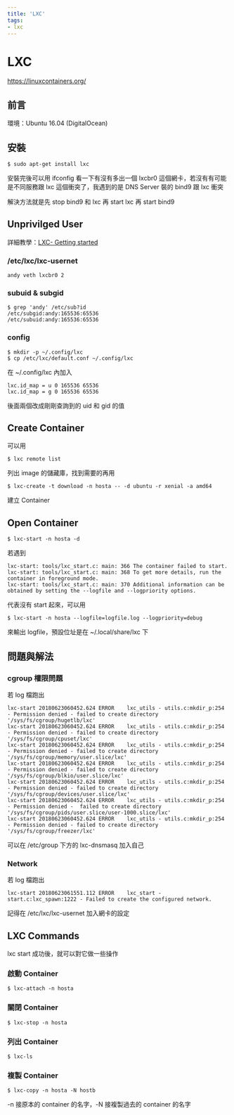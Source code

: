 ```yaml
---
title: 'LXC'
tags:
- lxc
---
```


# LXC

https://linuxcontainers.org/

## 前言

環境：Ubuntu 16.04 (DigitalOcean)

## 安裝

```shell
$ sudo apt-get install lxc
```

安裝完後可以用 ifconfig 看一下有沒有多出一個 lxcbr0 這個網卡，若沒有有可能是不同服務跟 lxc 這個衝突了，我遇到的是 DNS Server 裝的 bind9 跟 lxc 衝突

解決方法就是先 stop bind9 和 lxc 再 start lxc 再 start bind9

## Unprivilged User

詳細教學：[LXC- Getting started](https://linuxcontainers.org/lxc/getting-started/)

### /etc/lxc/lxc-usernet

```
andy veth lxcbr0 2
```

### subuid & subgid

```shell
$ grep 'andy' /etc/sub?id
/etc/subgid:andy:165536:65536
/etc/subuid:andy:165536:65536
```

### config

```shell
$ mkdir -p ~/.config/lxc
$ cp /etc/lxc/default.conf ~/.config/lxc
```

在 ~/.config/lxc 內加入

```
lxc.id_map = u 0 165536 65536
lxc.id_map = g 0 165536 65536
```

後面兩個改成剛剛查詢到的 uid 和 gid 的值

## Create Container

可以用

```shell
$ lxc remote list
```

列出 image 的儲藏庫，找到需要的再用

```shell
$ lxc-create -t download -n hosta -- -d ubuntu -r xenial -a amd64
```

建立 Container

## Open Container

```shell
$ lxc-start -n hosta -d
```

若遇到

```
lxc-start: tools/lxc_start.c: main: 366 The container failed to start.
lxc-start: tools/lxc_start.c: main: 368 To get more details, run the container in foreground mode.
lxc-start: tools/lxc_start.c: main: 370 Additional information can be obtained by setting the --logfile and --logpriority options.
```

代表沒有 start 起來，可以用

```shell
$ lxc-start -n hosta --logfile=logfile.log --logpriority=debug
```

來輸出 logfile，預設位址是在 ~/.local/share/lxc 下

## 問題與解法

### cgroup 權限問題

若 log 檔跑出

```
lxc-start 20180623060452.624 ERROR    lxc_utils - utils.c:mkdir_p:254 - Permission denied - failed to create directory '/sys/fs/cgroup/hugetlb/lxc'
lxc-start 20180623060452.624 ERROR    lxc_utils - utils.c:mkdir_p:254 - Permission denied - failed to create directory '/sys/fs/cgroup/cpuset/lxc'
lxc-start 20180623060452.624 ERROR    lxc_utils - utils.c:mkdir_p:254 - Permission denied - failed to create directory '/sys/fs/cgroup/memory/user.slice/lxc'
lxc-start 20180623060452.624 ERROR    lxc_utils - utils.c:mkdir_p:254 - Permission denied - failed to create directory '/sys/fs/cgroup/blkio/user.slice/lxc'
lxc-start 20180623060452.624 ERROR    lxc_utils - utils.c:mkdir_p:254 - Permission denied - failed to create directory '/sys/fs/cgroup/devices/user.slice/lxc'
lxc-start 20180623060452.624 ERROR    lxc_utils - utils.c:mkdir_p:254 - Permission denied -  failed to create directory '/sys/fs/cgroup/pids/user.slice/user-1000.slice/lxc'
lxc-start 20180623060452.624 ERROR    lxc_utils - utils.c:mkdir_p:254 - Permission denied - failed to create directory '/sys/fs/cgroup/freezer/lxc'
```

可以在 /etc/group 下方的 lxc-dnsmasq 加入自己

### Network

若 log 檔跑出

```
lxc-start 20180623061551.112 ERROR    lxc_start - start.c:lxc_spawn:1222 - Failed to create the configured network.
```

記得在 /etc/lxc/lxc-usernet 加入網卡的設定

## LXC Commands

lxc start 成功後，就可以對它做一些操作

### 啟動 Container

```shell
$ lxc-attach -n hosta
```

### 關閉 Container

```shell
$ lxc-stop -n hosta
```

### 列出 Container

```shell
$ lxc-ls
```

### 複製 Container

```shell
$ lxc-copy -n hosta -N hostb
```

-n 接原本的 container 的名字，-N 接複製過去的 container 的名字